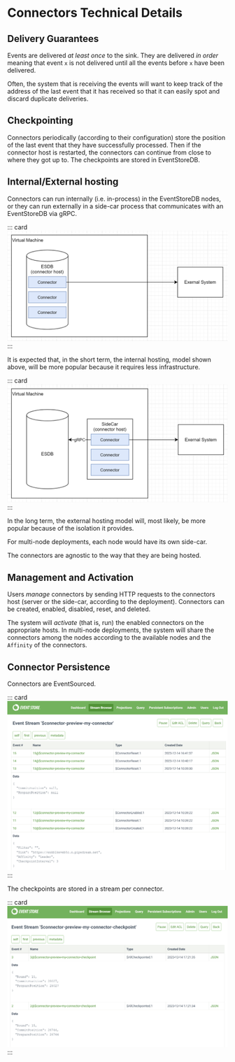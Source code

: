 # Connectors Technical Details


## Delivery Guarantees

Events are delivered *at least once* to the sink. They are delivered *in
order* meaning that event `x` is not delivered until all the events
before `x` have been delivered.

Often, the system that is receiving the events will want to keep track
of the address of the last event that it has received so that it can
easily spot and discard duplicate deliveries.


## Checkpointing

Connectors periodically (according to their configuration) store the
position of the last event that they have successfully processed. Then
if the connector host is restarted, the connectors can continue from
close to where they got up to. The checkpoints are stored in
EventStoreDB.


## Internal/External hosting

Connectors can run internally (i.e. in-process) in the EventStoreDB
nodes, or they can run externally in a side-car process that
communicates with an EventStoreDB via gRPC.

::: card
![Internal Hosting](./images/internal-hosting.png)
:::

It is expected that, in the short term, the internal hosting, model shown
above, will be more popular because it requires less infrastructure.

::: card
![External Hosting](./images/external-hosting.png)
:::

In the long term, the external hosting model will, most likely, be more popular because
of the isolation it provides.

For multi-node deployments, each node would have its own side-car.

The connectors are agnostic to the way that they are being hosted.


## Management and Activation

Users *manage* connectors by sending HTTP requests to the connectors
host (server or the side-car, according to the deployment). Connectors
can be created, enabled, disabled, reset, and deleted.

The system will *activate* (that is, run) the enabled connectors on the
appropriate hosts. In multi-node deployments, the system will share the
connectors among the nodes according to the available nodes and the
`Affinity` of the connectors.


## Connector Persistence

Connectors are EventSourced.

::: card
![Connector Stream](./images/connector-stream.png)
:::

The checkpoints are stored in a stream per connector.

::: card
![Connector Checkpoint](./images/connector-checkpoint-stream.png)
:::


